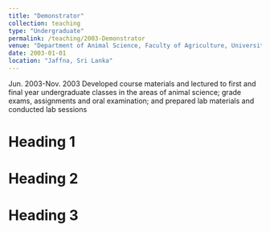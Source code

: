 ```yaml
---
title: "Demonstrator"
collection: teaching
type: "Undergraduate"
permalink: /teaching/2003-Demonstrator 
venue: "Department of Animal Science, Faculty of Agriculture, University of Jaffna, Sri Lanka"
date: 2003-01-01
location: "Jaffna, Sri Lanka"
---
```


Jun. 2003-Nov. 2003 Developed course materials and lectured to first and final year undergraduate classes in the areas of animal science; grade exams, assignments and oral examination; and prepared lab materials and conducted lab sessions

Heading 1
======

Heading 2
======

Heading 3
======